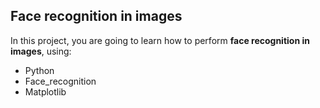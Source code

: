 ## Face recognition in images
In this project, you are going to learn how to perform **face recognition in images**, using:
- Python
- Face_recognition
- Matplotlib
